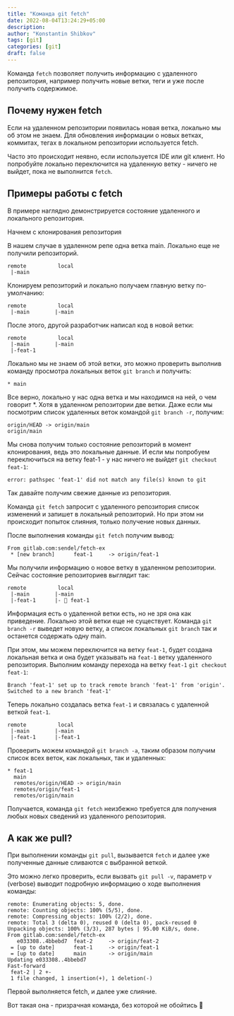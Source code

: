 ```yaml
---
title: "Команда git fetch"
date: 2022-08-04T13:24:29+05:00
description: 
author: "Konstantin Shibkov"
tags: [git]
categories: [git]
draft: false
---
```


Команда `fetch` позволяет получить информацию с удаленного репозитория,
например получить новые ветки, теги и уже после получить содержимое.

## Почему нужен fetch

Если на удаленном репозитории появилась новая ветка, локально мы об этом не знаем.
Для обновления информации о новых ветках, коммитах, тегах в локальном репозитории используется fetch.

Часто это происходит неявно, если используется IDE или git клиент. Но попробуйте локально
переключится на удаленную ветку - ничего не выйдет, пока не выполнится `fetch`.

## Примеры работы с fetch

В примере наглядно демонстрируется состояние удаленного и
локального репозитория.

Начнем с клонирования репозитория

В нашем случае в удаленном репе одна ветка main. Локально еще не получили репозиторий.

```text
remote          local
 |-main             
```

Клонируем репозиторий и локально получаем главную ветку по-умолчанию:

```text
remote          local
 |-main        |-main      
```

После этого, другой разработчик написал код в новой ветки:

```text
remote          local
 |-main        |-main
 |-feat-1      
```

Локально мы не знаем об этой ветки, это можно проверить выполнив команду
просмотра локальных веток `git branch` и получить:

```text
* main
```

Все верно, локально у нас одна ветка и мы находимся на ней, о чем
говорит&nbsp;*. Хотя в удаленном репозитории две ветки. Даже если мы посмотрим
список удаленных веток командой `git branch -r`, получим:

```text
origin/HEAD -> origin/main
origin/main
```

Мы снова получим только состояние репозиторий в момент клонирования,
ведь это локальные данные. И если мы попробуем переключиться на ветку feat-1 -
у нас ничего не выйдет `git checkout feat-1`:

```text
error: pathspec 'feat-1' did not match any file(s) known to git
```

Так давайте получим свежие данные из репозитория.

Команда `git fetch` запросит с удаленного репозитория список изменений
и запишет в локальный репозиторий. Но при этом ни происходит попыток слияния,
только получение новых данных.

После выполнения команды `git fetch` получим вывод:

```git
From gitlab.com:sendel/fetch-ex
 * [new branch]      feat-1     -> origin/feat-1
```

Мы получили информацию о новое ветку в удаленном репозитории. Сейчас состояние
репозиториев выглядит так:

```text
remote          local
 |-main        |-main
 |-feat-1      |- 👻 feat-1     
```

Информация есть о удаленной ветки есть, но не зря она как приведение. Локально этой ветки
еще не существует. Команда `git branch -r` выведет новую ветку,
а список локальных `git branch` так и останется содержать одну main.

При этом, мы можем переключится на ветку `feat-1`, будет создана локальная ветка
и она будет указывать на `feat-1` ветку удаленного репозитория. Выполним
команду перехода на ветку `feat-1` `git checkout feat-1`:

```git
Branch 'feat-1' set up to track remote branch 'feat-1' from 'origin'.
Switched to a new branch 'feat-1'
```

Теперь локально создалась ветка `feat-1` и связалась с удаленной веткой `feat-1`.

```text
remote          local
 |-main        |-main
 |-feat-1      |-feat-1     
```

Проверить можем командой `git branch -a`, таким образом получим список всех веток,
как локальных, так и удаленных:

```text
* feat-1
  main
  remotes/origin/HEAD -> origin/main
  remotes/origin/feat-1
  remotes/origin/main
```

Получается, команда `git fetch` неизбежно требуется для получения любых новых
сведений из удаленного репозитория.

## А как же pull?

При выполнении команды `git pull`, вызывается `fetch` и далее уже полученные данные
сливаются с выбранной веткой.

Это можно легко проверить, если вызвать `git pull -v`, параметр v (verbose) выводит
подробную информацию о ходе выполнения команды:

```text
remote: Enumerating objects: 5, done.
remote: Counting objects: 100% (5/5), done.
remote: Compressing objects: 100% (2/2), done.
remote: Total 3 (delta 0), reused 0 (delta 0), pack-reused 0
Unpacking objects: 100% (3/3), 287 bytes | 95.00 KiB/s, done.
From gitlab.com:sendel/fetch-ex
   e033308..4bbebd7  feat-2     -> origin/feat-2
 = [up to date]      feat-1     -> origin/feat-1
 = [up to date]      main       -> origin/main
Updating e033308..4bbebd7
Fast-forward
 feat-2 | 2 +-
 1 file changed, 1 insertion(+), 1 deletion(-)
 ```

 Первой выполняется fetch, и далее уже слияние.

 Вот такая она - призрачная команда, без которой не обойтись 👻
